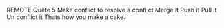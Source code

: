 REMOTE
Quête 5
Make conflict to resolve a conflict 
Merge it 
Push it 
Pull it 
Un conflict it
Thats how you make a cake.
